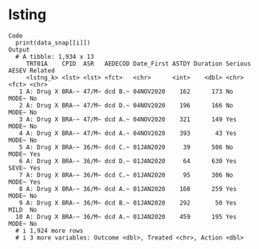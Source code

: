 # lsting

    Code
      print(data_snap[[i]])
    Output
      # A tibble: 1,934 x 13
         TRT01A    CPID  ASR   AEDECOD Date_First ASTDY Duration Serious AESEV Related
         <lstng_k> <lst> <lst> <fct>   <chr>      <int>    <dbl> <chr>   <fct> <chr>  
       1 A: Drug X BRA-~ 47/M~ dcd B.~ 04NOV2020    162      173 No      MODE~ No     
       2 A: Drug X BRA-~ 47/M~ dcd D.~ 04NOV2020    196      166 No      MODE~ No     
       3 A: Drug X BRA-~ 47/M~ dcd A.~ 04NOV2020    321      149 Yes     MODE~ No     
       4 A: Drug X BRA-~ 47/M~ dcd A.~ 04NOV2020    393       43 Yes     MODE~ No     
       5 A: Drug X BRA-~ 36/M~ dcd C.~ 01JAN2020     39      506 No      MODE~ Yes    
       6 A: Drug X BRA-~ 36/M~ dcd D.~ 01JAN2020     64      630 Yes     SEVE~ Yes    
       7 A: Drug X BRA-~ 36/M~ dcd C.~ 01JAN2020     95      306 No      MODE~ Yes    
       8 A: Drug X BRA-~ 36/M~ dcd A.~ 01JAN2020    160      259 Yes     MODE~ No     
       9 A: Drug X BRA-~ 36/M~ dcd B.~ 01JAN2020    292       50 Yes     MILD  No     
      10 A: Drug X BRA-~ 36/M~ dcd A.~ 01JAN2020    459      195 Yes     MODE~ No     
      # i 1,924 more rows
      # i 3 more variables: Outcome <dbl>, Treated <chr>, Action <dbl>

